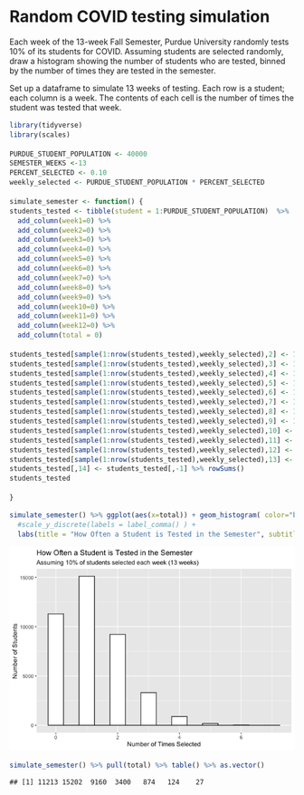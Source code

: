 Random COVID testing simulation
================

Each week of the 13-week Fall Semester, Purdue University randomly tests
10% of its students for COVID. Assuming students are selected randomly,
draw a histogram showing the number of students who are tested, binned
by the number of times they are tested in the semester.

Set up a dataframe to simulate 13 weeks of testing. Each row is a
student; each column is a week. The contents of each cell is the number
of times the student was tested that week.

``` r
library(tidyverse)
library(scales)

PURDUE_STUDENT_POPULATION <- 40000
SEMESTER_WEEKS <-13
PERCENT_SELECTED <- 0.10
weekly_selected <- PURDUE_STUDENT_POPULATION * PERCENT_SELECTED

simulate_semester <- function() {
students_tested <- tibble(student = 1:PURDUE_STUDENT_POPULATION)  %>%
  add_column(week1=0) %>% 
  add_column(week2=0) %>% 
  add_column(week3=0) %>% 
  add_column(week4=0) %>% 
  add_column(week5=0) %>% 
  add_column(week6=0) %>% 
  add_column(week7=0) %>% 
  add_column(week8=0) %>% 
  add_column(week9=0) %>% 
  add_column(week10=0) %>% 
  add_column(week11=0) %>% 
  add_column(week12=0) %>% 
  add_column(total = 0)

students_tested[sample(1:nrow(students_tested),weekly_selected),2] <- 1
students_tested[sample(1:nrow(students_tested),weekly_selected),3] <- 1
students_tested[sample(1:nrow(students_tested),weekly_selected),4] <- 1
students_tested[sample(1:nrow(students_tested),weekly_selected),5] <- 1
students_tested[sample(1:nrow(students_tested),weekly_selected),6] <- 1
students_tested[sample(1:nrow(students_tested),weekly_selected),7] <- 1
students_tested[sample(1:nrow(students_tested),weekly_selected),8] <- 1
students_tested[sample(1:nrow(students_tested),weekly_selected),9] <- 1
students_tested[sample(1:nrow(students_tested),weekly_selected),10] <- 1
students_tested[sample(1:nrow(students_tested),weekly_selected),11] <- 1
students_tested[sample(1:nrow(students_tested),weekly_selected),12] <- 1
students_tested[sample(1:nrow(students_tested),weekly_selected),13] <- 1
students_tested[,14] <- students_tested[,-1] %>% rowSums() 
students_tested

}
```

``` r
simulate_semester() %>% ggplot(aes(x=total)) + geom_histogram( color="black", fill="white", bins = 15) +
  #scale_y_discrete(labels = label_comma() ) +
  labs(title = "How Often a Student is Tested in the Semester", subtitle = "Assuming 10% of students selected each week (13 weeks)", x = "Number of Times Selected", y = "Number of Students")
```

![](covid_testing_simulation_files/figure-gfm/plotHist-1.png)<!-- -->

``` r
simulate_semester() %>% pull(total) %>% table() %>% as.vector()
```

    ## [1] 11213 15202  9160  3400   874   124    27
